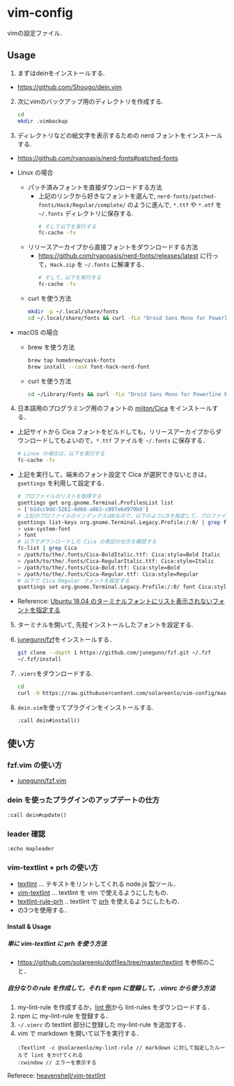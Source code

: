 # vim-config
vimの設定ファイル.

## Usage
1. まずはdeinをインストールする.
- https://github.com/Shougo/dein.vim

2. 次にvimのバックアップ用のディレクトリを作成する.
    ```bash
    cd
    mkdir .vimbackup
    ```

3. ディレクトリなどの絵文字を表示するための nerd フォントをインストールする.

- https://github.com/ryanoasis/nerd-fonts#patched-fonts

- Linux の場合
  - パッチ済みフォントを直接ダウンロードする方法
    - 上記のリンクから好きなフォントを選んで, `nerd-fonts/patched-fonts/Hack/Regular/complete/` のように進んで, `*.ttf` や `*.otf` を `~/.fonts` ディレクトリに保存する.
      ```bash
      # そして以下を実行する
      fc-cache -fv
      ```
  - リリースアーカイブから直接フォントをダウンロードする方法
    - https://github.com/ryanoasis/nerd-fonts/releases/latest に行って，`Hack.zip` を `~/.fonts` に解凍する．
      ```bash
      # そして，以下を実行する
      fc-cache -fv
      ```
  - curl を使う方法
    ```bash
    mkdir -p ~/.local/share/fonts
    cd ~/.local/share/fonts && curl -fLo "Droid Sans Mono for Powerline Nerd Font Complete.otf" https://github.com/ryanoasis/nerd-fonts/raw/master/patched-fonts/DroidSansMono/complete/Droid%20Sans%20Mono%20Nerd%20Font%20Complete.otf
    ```
- macOS の場合
  - brew を使う方法
    ```bash
    brew tap homebrew/cask-fonts
    brew install --cask font-hack-nerd-font
    ```
  - curl を使う方法
    ```bash
    cd ~/Library/Fonts && curl -fLo "Droid Sans Mono for Powerline Nerd Font Complete.otf" https://github.com/ryanoasis/nerd-fonts/raw/master/patched-fonts/DroidSansMono/complete/Droid%20Sans%20Mono%20Nerd%20Font%20Complete.otf
    ```

4. 日本語用のプログラミング用のフォントの [miiton/Cica](https://github.com/miiton/Cica) をインストールする．
  - 上記サイトから Cica フォントをビルドしても，リリースアーカイブからダウンロードしてもよいので，`*.ttf` ファイルを `~/.fonts` に保存する．
      ```bash
      # Linux の場合は，以下を実行する
      fc-cache -fv
      ```
  - 上記を実行して，端末のフォント設定で Cica が選択できないときは，`gsettings` を利用して設定する．
      ```bash
      # プロファイルのリストを取得する
      gsettings get org.gnome.Terminal.ProfilesList list
      > ['b1dcc9dd-5262-4d8d-a863-c897e6d979b9']
      # 上記のプロファイルのインデックスは0なので，以下のように0を指定して，プロファイルのキーのリストの中から font が有ることを確認する
      gsettings list-keys org.gnome.Terminal.Legacy.Profile:/:0/ | grep font
      > use-system-font
      > font
      # 以下でダウンロードした Cica の表記の仕方を確認する
      fc-list | grep Cica
      > /path/to/the/.fonts/Cica-BoldItalic.ttf: Cica:style=Bold Italic
      > /path/to/the/.fonts/Cica-RegularItalic.ttf: Cica:style=Italic
      > /path/to/the/.fonts/Cica-Bold.ttf: Cica:style=Bold
      > /path/to/the/.fonts/Cica-Regular.ttf: Cica:style=Regular
      # 以下で Cica Regular フォントを設定する
      gsettings set org.gnome.Terminal.Legacy.Profile:/:0/ font Cica:style=Regular
      ```
  - Reference: [Ubuntu 18.04 のターミナルフォントにリスト表示されないフォントを指定する](https://zv-louis.hatenablog.com/entry/2018/05/28/120000)

5. ターミナルを開いて, 先程インストールしたフォントを設定する.

6. [junegunn/fzf](https://github.com/junegunn/fzf#using-git)をインストールする．
    ```bash
    git clone --depth 1 https://github.com/junegunn/fzf.git ~/.fzf
    ~/.fzf/install
    ```

7. `.vimrc`をダウンロードする.
    ```bash
    cd
    curl -O https://raw.githubusercontent.com/solareenlo/vim-config/master/.vimrc
    ```

8. `dein.vim`を使ってプラグインをインストールする.
    ```vim
    :call dein#install()
    ```

## 使い方
### fzf.vim の使い方
- [junegunn/fzf.vim](https://github.com/junegunn/fzf.vim)

### dein を使ったプラグインのアップデートの仕方
```vim
:call dein#update()
```

### leader 確認
```vim
:echo mapleader
```

### vim-textlint + prh の使い方
- [textlint](https://github.com/textlint/textlint) ... テキストをリントしてくれる node.js 製ツール．
- [vim-textlint](https://github.com/heavenshell/vim-textlint) ... textlint を vim で使えるようにしたもの．
- [textlint-rule-prh](https://github.com/textlint-rule/textlint-rule-prh) .. textlint で [prh](https://github.com/prh/prh) を使えるようにしたもの．
- の3つを使用する．

#### Install & Usage
##### 単に vim-textlint に prh を使う方法
- https://github.com/solareenlo/dotfiles/tree/master/textlint を参照のこと．

##### 自分なりの rule を作成して，それを npm に登録して，.vimrc から使う方法
1. my-lint-rule を作成するか，[lint 例](https://github.com/textlint/textlint/wiki/Collection-of-textlint-rule)から lint-rules をダウンロードする．
2. npm に my-lint-rule を登録する．
3. `~/.vimrc` の textlint 部分に登録した my-lint-rule を追加する．
4. vim で markdown を開いて以下を実行する．
    ```vim
    :Textlint -c @solareenlo/my-lint-rule // markdown に対して指定したルールで lint をかけてくれる
    :cwindow // エラーを表示する
    ```

  Referece: [heavenshell/vim-textlint](https://github.com/heavenshell/vim-textlint)
